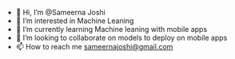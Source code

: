 - 👋 Hi, I’m @Sameerna Joshi
- 👀 I’m interested in Machine Leaning
- 🌱 I’m currently learning Machine leaning with mobile apps 
- 💞️ I’m looking to collaborate on models to deploy on mobile apps 
- 📫 How to reach me sameernajoshi@gmail.com

<!---
Sameerna/Sameerna is a ✨ special ✨ repository because its `README.md` (this file) appears on your GitHub profile.
You can click the Preview link to take a look at your changes.
--->
